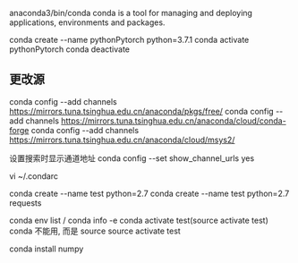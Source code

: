 anaconda3/bin/conda
    conda is a tool for managing and deploying applications, environments and packages.

conda create --name pythonPytorch python=3.7.1
conda activate pythonPytorch
conda deactivate

## 更改源

conda config --add channels https://mirrors.tuna.tsinghua.edu.cn/anaconda/pkgs/free/
conda config --add channels https://mirrors.tuna.tsinghua.edu.cn/anaconda/cloud/conda-forge 
conda config --add channels https://mirrors.tuna.tsinghua.edu.cn/anaconda/cloud/msys2/

设置搜索时显示通道地址
conda config --set show_channel_urls yes

vi ~/.condarc


conda create --name test python=2.7
conda create --name test python=2.7 requests

conda env list  / conda info -e
conda activate test(source activate test)
    conda 不能用, 而是 source 
    source activate test

conda install numpy
